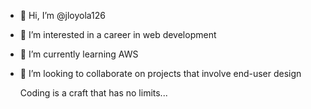 - 👋 Hi, I’m @jloyola126
- 👀 I’m interested in a career in web development
- 🌱 I’m currently learning AWS
- 💞️ I’m looking to collaborate on projects that involve end-user design
  
  Coding is a craft that has no limits...
